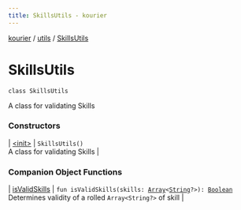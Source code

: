 ```yaml
---
title: SkillsUtils - kourier
---
```


[kourier](../../index.html) / [utils](../index.html) / [SkillsUtils](.)

# SkillsUtils

`class SkillsUtils`

A class for validating Skills

### Constructors

| [&lt;init&gt;](-init-.html) | `SkillsUtils()`<br>A class for validating Skills |

### Companion Object Functions

| [isValidSkills](is-valid-skills.html) | `fun isValidSkills(skills: `[`Array`](https://kotlinlang.org/api/latest/jvm/stdlib/kotlin/-array/index.html)`<`[`String`](https://kotlinlang.org/api/latest/jvm/stdlib/kotlin/-string/index.html)`?>): `[`Boolean`](https://kotlinlang.org/api/latest/jvm/stdlib/kotlin/-boolean/index.html)<br>Determines validity of a rolled `Array<String?>` of skill |

